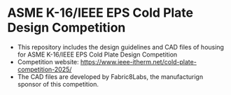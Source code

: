 # ASME K-16/IEEE EPS Cold Plate Design Competition
* This repository includes the design guidelines and CAD files of housing for ASME K-16/IEEE EPS Cold Plate Design Competition <br>
* Competition website: https://www.ieee-itherm.net/cold-plate-competition-2025/ <br>
* The CAD files are developed by Fabric8Labs, the manufacturign sponsor of this competition. <br>
